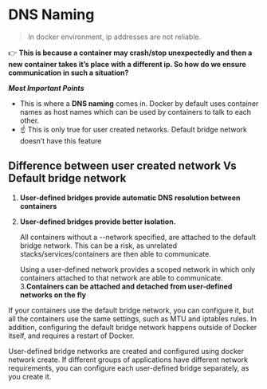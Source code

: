 # DNS Naming

>In docker environment, ip addresses are not reliable.

👉 **This is because a container may crash/stop unexpectedly and then a new container takes it’s place with a different ip.
So how do we ensure communication in such a situation?**

***Most Important Points***
- This is where a **DNS naming** comes in. Docker by default uses container names as host names which can be used by containers to talk to each other.
- ☝️ This is only true for user created networks. Default bridge network doesn’t have this feature

## Difference between user created network Vs Default bridge network
1. **User-defined bridges provide automatic DNS resolution between containers**
2. **User-defined bridges provide better isolation.**

   All containers without a --network specified, are attached to the default bridge network. This can be a risk, as unrelated stacks/services/containers are then able to communicate.

   Using a user-defined network provides a scoped network in which only containers attached to that network are able to communicate.
3.**Containers can be attached and detached from user-defined networks on the fly**

If your containers use the default bridge network, you can configure it, but all the containers use the same settings, such as MTU and iptables rules. In addition, configuring the default bridge network happens outside of Docker itself, and requires a restart of Docker.

User-defined bridge networks are created and configured using docker network create. If different groups of applications have different network requirements, you can configure each user-defined bridge separately, as you create it.

 
